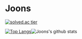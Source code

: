 # Joons

[![solved.ac tier](http://mazassumnida.wtf/api/generate_badge?boj=howift)](https://solved.ac/howift)  

[![Top Langs](https://github-readme-stats.vercel.app/api/top-langs/?username=elddy0948&layout=compact)](https://github.com/anuraghazra/github-readme-stats)![Joons's github stats](https://github-readme-stats.vercel.app/api?username=elddy0948&theme=buefy&show_icons=true)



